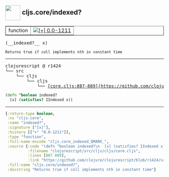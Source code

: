 ## <img width="48px" valign="middle" src="http://i.imgur.com/Hi20huC.png"> cljs.core/indexed?

 <table border="1">
<tr>
<td>function</td>
<td><a href="https://github.com/cljsinfo/api-refs/tree/0.0-1211"><img valign="middle" alt="[+] 0.0-1211" src="https://img.shields.io/badge/+-0.0--1211-lightgrey.svg"></a> </td>
</tr>
</table>

 <samp>
(__indexed?__ x)<br>
</samp>

```
Returns true if coll implements nth in constant time
```

---

 <pre>
clojurescript @ r1424
└── src
    └── cljs
        └── cljs
            └── <ins>[core.cljs:887-889](https://github.com/clojure/clojurescript/blob/r1424/src/cljs/cljs/core.cljs#L887-L889)</ins>
</pre>

```clj
(defn ^boolean indexed?
  [x] (satisfies? IIndexed x))
```


---

```clj
{:return-type boolean,
 :ns "cljs.core",
 :name "indexed?",
 :signature ["[x]"],
 :history [["+" "0.0-1211"]],
 :type "function",
 :full-name-encode "cljs.core_indexed_QMARK_",
 :source {:code "(defn ^boolean indexed?\n  [x] (satisfies? IIndexed x))",
          :filename "clojurescript/src/cljs/cljs/core.cljs",
          :lines [887 889],
          :link "https://github.com/clojure/clojurescript/blob/r1424/src/cljs/cljs/core.cljs#L887-L889"},
 :full-name "cljs.core/indexed?",
 :docstring "Returns true if coll implements nth in constant time"}

```
